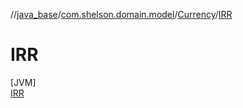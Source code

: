//[java_base](../../../../index.md)/[com.shelson.domain.model](../../index.md)/[Currency](../index.md)/[IRR](index.md)

# IRR

[JVM]\
[IRR](index.md)
